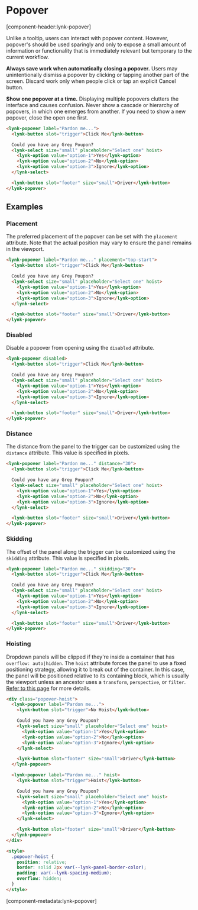 # Popover

[component-header:lynk-popover]

Unlike a tooltip, users can interact with popover content. However, popover's should be used sparingly and only to expose a small amount of information or functionality that is immediately relevant but temporary to the current workflow.

<strong>Always save work when automatically closing a popover.</strong> Users may unintentionally dismiss a popover by clicking or tapping another part of the screen. Discard work only when people click or tap an explicit Cancel button.

<strong>Show one popover at a time.</strong> Displaying multiple popovers clutters the interface and causes confusion. Never show a cascade or hierarchy of popovers, in which one emerges from another. If you need to show a new popover, close the open one first.

```html preview
<lynk-popover label="Pardon me...">
  <lynk-button slot="trigger">Click Me</lynk-button>

  Could you have any Grey Poupon?
  <lynk-select size="small" placeholder="Select one" hoist>
    <lynk-option value="option-1">Yes</lynk-option>
    <lynk-option value="option-2">No</lynk-option>
    <lynk-option value="option-3">Ignore</lynk-option>
  </lynk-select>

  <lynk-button slot="footer" size="small">Driver</lynk-button>
</lynk-popover>
```

## Examples

### Placement

The preferred placement of the popover can be set with the `placement` attribute. Note that the actual position may vary to ensure the panel remains in the viewport.

```html preview
<lynk-popover label="Pardon me..." placement="top-start">
  <lynk-button slot="trigger">Click Me</lynk-button>

  Could you have any Grey Poupon?
  <lynk-select size="small" placeholder="Select one" hoist>
    <lynk-option value="option-1">Yes</lynk-option>
    <lynk-option value="option-2">No</lynk-option>
    <lynk-option value="option-3">Ignore</lynk-option>
  </lynk-select>

  <lynk-button slot="footer" size="small">Driver</lynk-button>
</lynk-popover>
```

### Disabled

Disable a popover from opening using the `disabled` attribute.

```html preview
<lynk-popover disabled>
  <lynk-button slot="trigger">Click Me</lynk-button>

  Could you have any Grey Poupon?
  <lynk-select size="small" placeholder="Select one" hoist>
    <lynk-option value="option-1">Yes</lynk-option>
    <lynk-option value="option-2">No</lynk-option>
    <lynk-option value="option-3">Ignore</lynk-option>
  </lynk-select>

  <lynk-button slot="footer" size="small">Driver</lynk-button>
</lynk-popover>
```

### Distance

The distance from the panel to the trigger can be customized using the `distance` attribute. This value is specified in pixels.

```html preview
<lynk-popover label="Pardon me..." distance="30">
  <lynk-button slot="trigger">Click Me</lynk-button>

  Could you have any Grey Poupon?
  <lynk-select size="small" placeholder="Select one" hoist>
    <lynk-option value="option-1">Yes</lynk-option>
    <lynk-option value="option-2">No</lynk-option>
    <lynk-option value="option-3">Ignore</lynk-option>
  </lynk-select>

  <lynk-button slot="footer" size="small">Driver</lynk-button>
</lynk-popover>
```

### Skidding

The offset of the panel along the trigger can be customized using the `skidding` attribute. This value is specified in pixels.

```html preview
<lynk-popover label="Pardon me..." skidding="30">
  <lynk-button slot="trigger">Click Me</lynk-button>

  Could you have any Grey Poupon?
  <lynk-select size="small" placeholder="Select one" hoist>
    <lynk-option value="option-1">Yes</lynk-option>
    <lynk-option value="option-2">No</lynk-option>
    <lynk-option value="option-3">Ignore</lynk-option>
  </lynk-select>

  <lynk-button slot="footer" size="small">Driver</lynk-button>
</lynk-popover>
```

### Hoisting

Dropdown panels will be clipped if they're inside a container that has `overflow: auto|hidden`. The `hoist` attribute forces the panel to use a fixed positioning strategy, allowing it to break out of the container. In this case, the panel will be positioned relative to its containing block, which is usually the viewport unless an ancestor uses a `transform`, `perspective`, or `filter`. [Refer to this page](https://developer.mozilla.org/en-US/docs/Web/CSS/position#fixed) for more details.

```html preview
<div class="popover-hoist">
  <lynk-popover label="Pardon me...">
    <lynk-button slot="trigger">No Hoist</lynk-button>

    Could you have any Grey Poupon?
    <lynk-select size="small" placeholder="Select one" hoist>
      <lynk-option value="option-1">Yes</lynk-option>
      <lynk-option value="option-2">No</lynk-option>
      <lynk-option value="option-3">Ignore</lynk-option>
    </lynk-select>

    <lynk-button slot="footer" size="small">Driver</lynk-button>
  </lynk-popover>

  <lynk-popover label="Pardon me..." hoist>
    <lynk-button slot="trigger">Hoist</lynk-button>

    Could you have any Grey Poupon?
    <lynk-select size="small" placeholder="Select one" hoist>
      <lynk-option value="option-1">Yes</lynk-option>
      <lynk-option value="option-2">No</lynk-option>
      <lynk-option value="option-3">Ignore</lynk-option>
    </lynk-select>

    <lynk-button slot="footer" size="small">Driver</lynk-button>
  </lynk-popover>
</div>

<style>
  .popover-hoist {
    position: relative;
    border: solid 2px var(--lynk-panel-border-color);
    padding: var(--lynk-spacing-medium);
    overflow: hidden;
  }
</style>
```

[component-metadata:lynk-popover]
